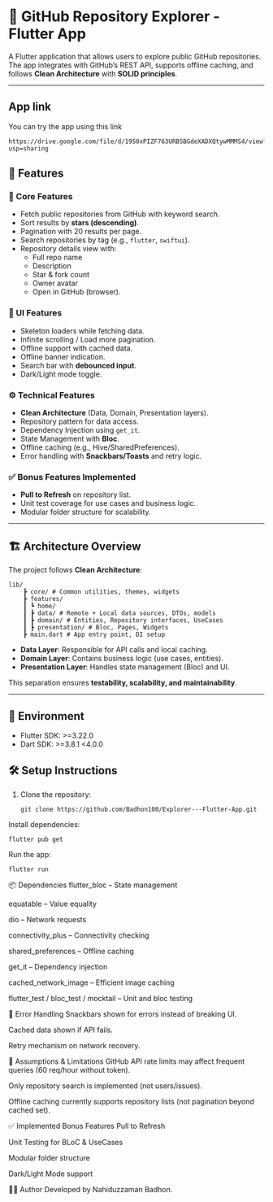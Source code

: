 # 📱 GitHub Repository Explorer - Flutter App

A Flutter application that allows users to explore public GitHub repositories.  
The app integrates with GitHub’s REST API, supports offline caching, and follows **Clean Architecture** with **SOLID principles**.

---

## App link 

You can try the app using this link

    https://drive.google.com/file/d/1950xPIZF763URBSBGdeXADXQtywMMMS4/view?usp=sharing

## 🚀 Features

### 🔧 Core Features
- Fetch public repositories from GitHub with keyword search.
- Sort results by **stars (descending)**.
- Pagination with 20 results per page.
- Search repositories by tag (e.g., `flutter`, `swiftui`).
- Repository details view with:
  - Full repo name
  - Description
  - Star & fork count
  - Owner avatar
  - Open in GitHub (browser).

### 📲 UI Features
- Skeleton loaders while fetching data.
- Infinite scrolling / Load more pagination.
- Offline support with cached data.
- Offline banner indication.
- Search bar with **debounced input**.
- Dark/Light mode toggle.

### ⚙️ Technical Features
- **Clean Architecture** (Data, Domain, Presentation layers).
- Repository pattern for data access.
- Dependency Injection using `get_it`.
- State Management with **Bloc**.
- Offline caching (e.g., Hive/SharedPreferences).
- Error handling with **Snackbars/Toasts** and retry logic.

### ✅ Bonus Features Implemented
- **Pull to Refresh** on repository list.
- Unit test coverage for use cases and business logic.
- Modular folder structure for scalability.

---

## 🏗️ Architecture Overview

The project follows **Clean Architecture**:

    lib/
        ┣ core/ # Common utilities, themes, widgets
        ┣ features/
        ┃ ┗ home/
        ┃ ┣ data/ # Remote + Local data sources, DTOs, models
        ┃ ┣ domain/ # Entities, Repository interfaces, UseCases
        ┃ ┣ presentation/ # Bloc, Pages, Widgets
        ┣ main.dart # App entry point, DI setup

- **Data Layer**: Responsible for API calls and local caching.  
- **Domain Layer**: Contains business logic (use cases, entities).  
- **Presentation Layer**: Handles state management (Bloc) and UI.  

This separation ensures **testability, scalability, and maintainability**.

---

## 🔧 Environment
- Flutter SDK: >=3.22.0
- Dart SDK: >=3.8.1 <4.0.0

## 🛠️ Setup Instructions

1. Clone the repository:
   ```
   git clone https://github.com/Badhon100/Explorer---Flutter-App.git

Install dependencies:

    flutter pub get


Run the app:

    flutter run

📦 Dependencies
flutter_bloc – State management

equatable – Value equality

dio – Network requests

connectivity_plus – Connectivity checking

shared_preferences – Offline caching

get_it – Dependency injection

cached_network_image – Efficient image caching

flutter_test / bloc_test / mocktail – Unit and bloc testing

🔔 Error Handling
Snackbars shown for errors instead of breaking UI.

Cached data shown if API fails.

Retry mechanism on network recovery.

📄 Assumptions & Limitations
GitHub API rate limits may affect frequent queries (60 req/hour without token).

Only repository search is implemented (not users/issues).

Offline caching currently supports repository lists (not pagination beyond cached set).

✅ Implemented Bonus Features
Pull to Refresh

Unit Testing for BLoC & UseCases

Modular folder structure

Dark/Light Mode support

👨‍💻 Author
Developed by Nahiduzzaman Badhon.